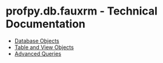 # profpy.db.fauxrm - Technical Documentation
- [Database Objects](./Database.md)
- [Table and View Objects](./Handlers.md)
- [Advanced Queries](#)